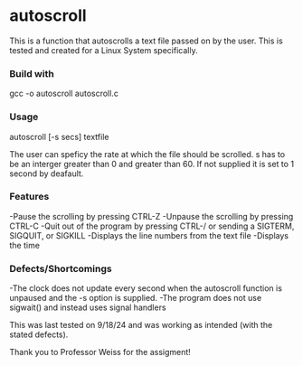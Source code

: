 # autoscroll
This is a function that autoscrolls a text file passed on by the user. This is tested and created for a Linux System specifically.

### Build with
gcc -o autoscroll autoscroll.c

### Usage 
autoscroll [-s secs] textfile

The user can speficy the rate at which the file should be scrolled. s has to be an interger greater than 0 and greater than 60. If not supplied it is set to 1 second by deafault. 

### Features
-Pause the scrolling by pressing CTRL-Z
-Unpause the scrolling by pressing CTRL-C
-Quit out of the program by pressing CTRL-/ or sending a SIGTERM, SIGQUIT, or SIGKILL
-Displays the line numbers from the text file
-Displays the time

### Defects/Shortcomings
-The clock does not update every second when the autoscroll function is unpaused and the -s option is supplied.
-The program does not use sigwait() and instead uses signal handlers

This was last tested on 9/18/24 and was working as intended (with the stated defects).

Thank you to Professor Weiss for the assigment!
